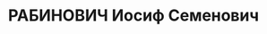 ---
title: РАБИНОВИЧ Иосиф Семенович
description: "Род. в 1906, Тула, еврей, обр.: среднее, член ВКП(б). Проживал: Москва,\
  \ ул. Мархлевского, д. 20/2, кв. 33. Начальник ХОЗУ в Комитете по делам физкультуры\
  \ и спорта при СНК СССР. \n  Арестован 06.10.1937. Обв. в участии в антисоветской\
  \ террористической вредительской организации правых. Приговор: ВК ВС СССР, 15.11.1937\
  \ – ВМН. Расстрелян 15.11.1937, г.Москва. \n  Реабилитирован ВК ВС СССР 07.04.1956"
---